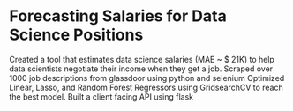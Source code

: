 # Forecasting Salaries for Data Science Positions
Created a tool that estimates data science salaries (MAE ~ $ 21K) to help data scientists negotiate their income when they get a job.
Scraped over 1000 job descriptions from glassdoor using python and selenium
Optimized Linear, Lasso, and Random Forest Regressors using GridsearchCV to reach the best model.
Built a client facing API using flask
